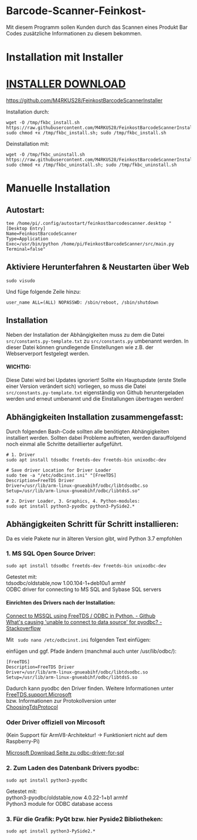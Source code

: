 # Barcode-Scanner-Feinkost-

Mit diesem Programm sollen Kunden durch das Scannen eines Produkt Bar Codes zusätzliche Informationen zu diesem bekommen.

# Installation mit Installer
# [INSTALLER DOWNLOAD](https://github.com/M4RKUS28/FeinkostBarcodeScannerInstaller)
https://github.com/M4RKUS28/FeinkostBarcodeScannerInstaller

Installation durch:
````commandline
wget -O /tmp/fkbc_install.sh https://raw.githubusercontent.com/M4RKUS28/FeinkostBarcodeScannerInstaller/main/install.sh; sudo chmod +x /tmp/fkbc_install.sh; sudo /tmp/fkbc_install.sh
````

Deinstallation mit:
````commandline
wget -O /tmp/fkbc_uninstall.sh https://raw.githubusercontent.com/M4RKUS28/FeinkostBarcodeScannerInstaller/main/uninstall.sh; sudo chmod +x /tmp/fkbc_uninstall.sh; sudo /tmp/fkbc_uninstall.sh
````

# Manuelle Installation

## Autostart:
````
tee /home/pi/.config/autostart/feinkostbarcodescanner.desktop "
[Desktop Entry]
Name=FeinkostBarcodeScanner
Type=Application
Exec=/usr/bin/python /home/pi/FeinkostBarcodeScanner/src/main.py
Terminal=false"
````
## Aktiviere Herunterfahren & Neustarten über Web
````
sudo visudo
````
Und füge folgende Zeile hinzu:
````
user_name ALL=(ALL) NOPASSWD: /sbin/reboot, /sbin/shutdown
````

## Installation

Neben der Installation der Abhängigkeiten muss zu dem die Datei
``src/constants.py-template.txt`` zu ``src/constants.py`` umbenannt werden. In dieser Datei können
grundlegende Einstellungen wie z.B. der Webserverport festgelegt werden.
#### WICHTIG:
Diese Datei wird bei Updates ignoriert! Sollte ein Hauptupdate (erste Stelle einer Version verändert sich) vorliegen,
so muss die Datei ``src/constants.py-template.txt`` eigenständig von Github heruntergeladen werden und erneut umbenannt
und die Einstallungen übertragen werden!


## Abhängigkeiten Installation zusammengefasst:
Durch folgenden Bash-Code sollten alle benötigten Abhängigkeiten installiert werden. Sollten dabei Probleme auftreten,
werden darauffolgend noch einmal alle Schritte detaillierter aufgeführt.

````
# 1. Driver
sudo apt install tdsodbc freetds-dev freetds-bin unixodbc-dev

# Save driver Location for Driver Loader
sudo tee -a "/etc/odbcinst.ini" "[FreeTDS]
Description=FreeTDS Driver
Driver=/usr/lib/arm-linux-gnueabihf/odbc/libtdsodbc.so
Setup=/usr/lib/arm-linux-gnueabihf/odbc/libtdsS.so"

# 2. Driver Loader, 3. Graphics, 4. Python-modules:
sudo apt install python3-pyodbc python3-PySide2.*
````

##
## Abhängigkeiten Schritt für Schritt installieren:
Da es viele Pakete nur in älteren Version gibt, wird Python 3.7 empfohlen


### 1. MS SQL Open Source Driver:

``sudo apt install tdsodbc freetds-dev freetds-bin unixodbc-dev``

Getestet mit: \
tdsodbc/oldstable,now 1.00.104-1+deb10u1 armhf \
ODBC driver for connecting to MS SQL and Sybase SQL servers 

#### Einrichten des Drivers nach der Installation:
[Connect to MSSQL using FreeTDS / ODBC in Python. - Github](https://gist.github.com/rduplain/1293636#file-readme-md) \
[What's causing 'unable to connect to data source' for pyodbc? - Stackoverflow](https://stackoverflow.com/questions/9723656/whats-causing-unable-to-connect-to-data-source-for-pyodbc)

Mit `` sudo nano /etc/odbcinst.ini`` folgenden Text einfügen:

einfügen und ggf. Pfade ändern (manchmal auch unter /usr/lib/odbc/):
````
[FreeTDS]
Description=FreeTDS Driver
Driver=/usr/lib/arm-linux-gnueabihf/odbc/libtdsodbc.so
Setup=/usr/lib/arm-linux-gnueabihf/odbc/libtdsS.so
````

Dadurch kann pyodbc den Driver finden. Weitere Informationen unter \
[FreeTDS.support.Microsoft](https://www.freetds.org/faq.html#Does.FreeTDS.support.Microsoft.servers) \
bzw. Informationen zur Protokollversion unter \
[ChoosingTdsProtocol](https://www.freetds.org/userguide/ChoosingTdsProtocol.html)


### Oder Driver offiziell von Mircosoft
(Kein Support für ArmV8-Architektur! -> Funktioniert nicht auf dem Raspberry-Pi)

[Microsoft Download Seite zu odbc-driver-for-sql](https://docs.microsoft.com/de-de/sql/connect/odbc/download-odbc-driver-for-sql-server?view=sql-server-ver16)

### 2. Zum Laden des Datenbank Drivers pyodbc:

``sudo apt install python3-pyodbc``

Getestet mit: \
python3-pyodbc/oldstable,now 4.0.22-1+b1 armhf \
Python3 module for ODBC database access 


### 3. Für die Grafik: PyQt bzw. hier Pyside2 Bibliotheken:

``sudo apt install python3-PySide2.*``



